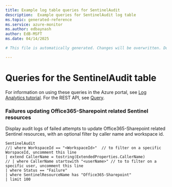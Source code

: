 ```yaml
---
title: Example log table queries for SentinelAudit
description:  Example queries for SentinelAudit log table
ms.topic: generated-reference
ms.service: azure-monitor
ms.author: edbaynash
author: EdB-MSFT
ms.date: 04/14/2025

# This file is automatically generated. Changes will be overwritten. Do not change this file directly. 

---
```


# Queries for the SentinelAudit table

For information on using these queries in the Azure portal, see [Log Analytics tutorial](/azure/azure-monitor/logs/log-analytics-tutorial). For the REST API, see [Query](/rest/api/loganalytics/query).


### Failures updating Office365-Sharepoint related Sentinel resources  


Display audit logs of failed attempts to update Office365-Sharepoint related Sentinel resources, with an optional filter by caller name and workspace id.  

```query
SentinelAudit
//| where WorkspaceId == "<WorkspaceId>"  // to filter on a specific WorspaceId, uncomment this line
| extend CallerName = tostring(ExtendedProperties.CallerName)
// | where CallerName startswith "<userName>" // to to filter on a specific user, uncomment this line
| where Status == "Failure"
| where SentinelResourceName has "Office365-Sharepoint"
| limit 100
```

